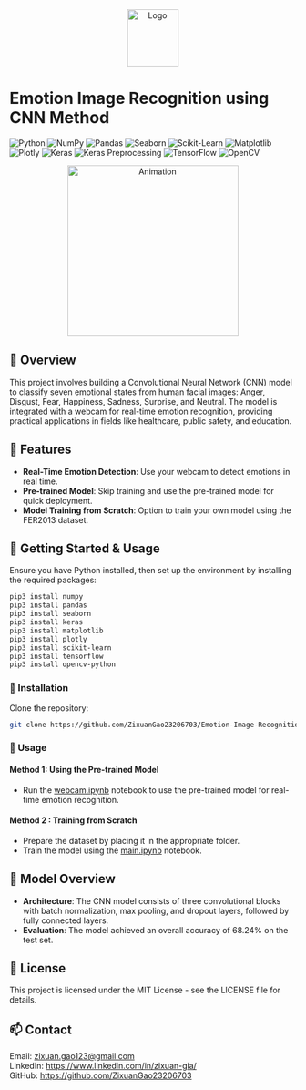 <div align="center">
  <img src="https://raw.githubusercontent.com/ZixuanGao23206703/Emotion-Image-Recogonition/main/logo.jpg" alt="Logo" width="90" height="100">
</div>

# Emotion Image Recognition using CNN Method
</center>

![Python](https://img.shields.io/badge/python-v3.11.4+-blue.svg)
![NumPy](https://img.shields.io/badge/numpy-v1.25.1%2B-orange.svg)
![Pandas](https://img.shields.io/badge/pandas-v2.0.3%2B-lightgrey.svg)
![Seaborn](https://img.shields.io/badge/seaborn-v0.12.2%2B-green.svg)
![Scikit-Learn](https://img.shields.io/badge/scikit--learn-v1.3.0%2B-brightgreen.svg)
![Matplotlib](https://img.shields.io/badge/matplotlib-v3.7.2%2B-yellow.svg)
![Plotly](https://img.shields.io/badge/plotly-v5.15.0%2B-purple.svg)
![Keras](https://img.shields.io/badge/keras-v2.12.0%2B-red.svg)
![Keras Preprocessing](https://img.shields.io/badge/keras--preprocessing-v1.1.2%2B-blueviolet.svg)
![TensorFlow](https://img.shields.io/badge/tensorflow-v2.12.1%2B-blue.svg)
![OpenCV](https://img.shields.io/badge/opencv--python-v4.8.0.74%2B-critical.svg)

<div align="center">
  <img src="https://raw.githubusercontent.com/ZixuanGao23206703/Emotion-Image-Recogonition/main/facetest.gif" alt="Animation" width="300">
</div>



## :pushpin: Overview 
This project involves building a Convolutional Neural Network (CNN) model to classify seven emotional states from human facial images: Anger, Disgust, Fear, Happiness, Sadness, Surprise, and Neutral. The model is integrated with a webcam for real-time emotion recognition, providing practical applications in fields like healthcare, public safety, and education.

## :dart: Features  
- **Real-Time Emotion Detection**: Use your webcam to detect emotions in real time.
- **Pre-trained Model**: Skip training and use the pre-trained model for quick deployment.
- **Model Training from Scratch**: Option to train your own model using the FER2013 dataset.

## :key: Getting Started & Usage
Ensure you have Python installed, then set up the environment by installing the required packages:
```bash
pip3 install numpy
pip3 install pandas
pip3 install seaborn
pip3 install keras
pip3 install matplotlib
pip3 install plotly
pip3 install scikit-learn
pip3 install tensorflow
pip3 install opencv-python
```

### :wrench: Installation
Clone the repository:   
```bash
git clone https://github.com/ZixuanGao23206703/Emotion-Image-Recognition.git
```


### :hammer: Usage

#### Method 1: Using the Pre-trained Model
- Run the [webcam.ipynb](webcam.ipynb)    notebook to use the pre-trained model for real-time emotion recognition.


#### Method 2 : Training from Scratch
- Prepare the dataset by placing it in the appropriate folder.
- Train the model using the [main.ipynb](main.ipynb) notebook.


## :eyes:  Model Overview
- **Architecture**: The CNN model consists of three convolutional blocks with batch normalization, max pooling, and dropout layers, followed by fully connected layers.
- **Evaluation**: The model achieved an overall accuracy of 68.24% on the test set.

## :page_with_curl: License
This project is licensed under the MIT License - see the LICENSE file for details.


## :mailbox: Contact  
Email: zixuan.gao123@gmail.com  
LinkedIn: https://www.linkedin.com/in/zixuan-gia/   
GitHub: https://github.com/ZixuanGao23206703

    



